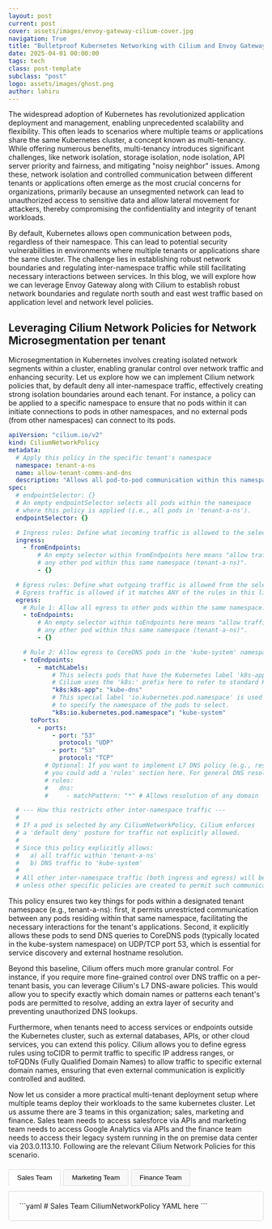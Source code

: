 ```yaml
---
layout: post
current: post
cover: assets/images/envoy-gateway-cilium-cover.jpg
navigation: True
title: "Bulletproof Kubernetes Networking with Cilium and Envoy Gateway"
date: 2025-04-01 00:00:00
tags: tech
class: post-template
subclass: "post"
logo: assets/images/ghost.png
author: lahiru
---
```


The widespread adoption of Kubernetes has revolutionized application deployment and management, enabling unprecedented scalability and flexibility. This often leads to scenarios where multiple teams or applications share the same Kubernetes cluster, a concept known as multi-tenancy. While offering numerous benefits, multi-tenancy introduces significant challenges, like network isolation, storage isolation, node isolation, API server priority and fairness, and mitigating "noisy neighbor" issues. Among these, network isolation and controlled communication between different tenants or applications often emerge as the most crucial concerns for organizations, primarily because an unsegmented network can lead to unauthorized access to sensitive data and allow lateral movement for attackers, thereby compromising the confidentiality and integrity of tenant workloads.

By default, Kubernetes allows open communication between pods, regardless of their namespace. This can lead to potential security vulnerabilities in environments where multiple tenants or applications share the same cluster. The challenge lies in establishing robust network boundaries and regulating inter-namespace traffic while still facilitating necessary interactions between services. In this blog, we will explore how we can leverage Envoy Gateway along with Cilium to establish robust network boundaries and regulate north south and east west traffic based on application level and network level policies.

## Leveraging Cilium Network Policies for Network Microsegmentation per tenant

Microsegmentation in Kubernetes involves creating isolated network segments within a cluster, enabling granular control over network traffic and enhancing security. Let us explore how we can implement Cilium network policies that, by default deny all inter-namespace traffic, effectively creating strong isolation boundaries around each tenant. For instance, a policy can be applied to a specific namespace to ensure that no pods within it can initiate connections to pods in other namespaces, and no external pods (from other namespaces) can connect to its pods.

```yaml
apiVersion: "cilium.io/v2"
kind: CiliumNetworkPolicy
metadata:
  # Apply this policy in the specific tenant's namespace
  namespace: tenant-a-ns
  name: allow-tenant-comms-and-dns
  description: "Allows all pod-to-pod communication within this namespace (tenant-a-ns), allows egress to CoreDNS for DNS resolution, and restricts other inter-namespace traffic by default."
spec:
  # endpointSelector: {}
  # An empty endpointSelector selects all pods within the namespace
  # where this policy is applied (i.e., all pods in 'tenant-a-ns').
  endpointSelector: {}

  # Ingress rules: Define what incoming traffic is allowed to the selected pods.
  ingress:
    - fromEndpoints:
        # An empty selector within fromEndpoints here means "allow traffic from
        # any other pod within this same namespace (tenant-a-ns)".
        - {}

  # Egress rules: Define what outgoing traffic is allowed from the selected pods.
  # Egress traffic is allowed if it matches ANY of the rules in this list.
  egress:
    # Rule 1: Allow all egress to other pods within the same namespace.
    - toEndpoints:
        # An empty selector within toEndpoints here means "allow traffic to
        # any other pod within this same namespace (tenant-a-ns)".
        - {}

    # Rule 2: Allow egress to CoreDNS pods in the 'kube-system' namespace for DNS.
    - toEndpoints:
        - matchLabels:
            # This selects pods that have the Kubernetes label 'k8s-app' with the value 'kube-dns'.
            # Cilium uses the 'k8s:' prefix here to refer to standard Kubernetes labels.
            "k8s:k8s-app": "kube-dns"
            # This special label 'io.kubernetes.pod.namespace' is used by Cilium
            # to specify the namespace of the pods to select.
            "k8s:io.kubernetes.pod.namespace": "kube-system"
      toPorts:
        - ports:
            - port: "53"
              protocol: "UDP"
            - port: "53"
              protocol: "TCP"
          # Optional: If you want to implement L7 DNS policy (e.g., restrict to specific domain patterns)
          # you could add a 'rules' section here. For general DNS resolution, L4 is sufficient.
          # rules:
          #   dns:
          #     - matchPattern: "*" # Allows resolution of any domain

  # --- How this restricts other inter-namespace traffic ---
  #
  # If a pod is selected by any CiliumNetworkPolicy, Cilium enforces
  # a 'default deny' posture for traffic not explicitly allowed.
  #
  # Since this policy explicitly allows:
  #   a) all traffic within 'tenant-a-ns'
  #   b) DNS traffic to 'kube-system'
  #
  # All other inter-namespace traffic (both ingress and egress) will be denied,
  # unless other specific policies are created to permit such communication.
```

This policy ensures two key things for pods within a designated tenant namespace (e.g., tenant-a-ns): first, it permits unrestricted communication between any pods residing within that same namespace, facilitating the necessary interactions for the tenant's applications. Second, it explicitly allows these pods to send DNS queries to CoreDNS pods (typically located in the kube-system namespace) on UDP/TCP port 53, which is essential for service discovery and external hostname resolution.

Beyond this baseline, Cilium offers much more granular control. For instance, if you require more fine-grained control over DNS traffic on a per-tenant basis, you can leverage Cilium's L7 DNS-aware policies. This would allow you to specify exactly which domain names or patterns each tenant's pods are permitted to resolve, adding an extra layer of security and preventing unauthorized DNS lookups.

Furthermore, when tenants need to access services or endpoints outside the Kubernetes cluster, such as external databases, APIs, or other cloud services, you can extend this policy. Cilium allows you to define egress rules using toCIDR to permit traffic to specific IP address ranges, or toFQDNs (Fully Qualified Domain Names) to allow traffic to specific external domain names, ensuring that even external communication is explicitly controlled and audited.

Now let us consider a more practical multi-tenant deployment setup where multiple teams deploy their workloads to the same kubernetes cluster. Let us assume there are 3 teams in this organization; sales, marketing and finance. Sales team needs to access salesforce via APIs and marketing team needs to access Google Analytics via APIs and the finance team needs to access their legacy system running in the on premise data center via 203.0.113.10. Following are the relevant Cilium Network Policies for this scenario.

<div class="tabs">
  <div class="tab-buttons">
    <button class="tab-button active" onclick="openTab(event, 'sales-tab')">Sales Team</button>
    <button class="tab-button" onclick="openTab(event, 'marketing-tab')">Marketing Team</button>
    <button class="tab-button" onclick="openTab(event, 'finance-tab')">Finance Team</button>
  </div>

  <div id="sales-tab" class="tab-content active">
```yaml
# Sales Team CiliumNetworkPolicy YAML here
```
  </div>

  <div id="marketing-tab" class="tab-content">
```yaml
# Marketing Team CiliumNetworkPolicy YAML here
```
  </div>

  <div id="finance-tab" class="tab-content">
```yaml
# Finance Team CiliumNetworkPolicy YAML here
```
  </div>
</div>

<style>
.tabs {
  margin: 20px 0;
}

.tab-buttons {
  display: flex;
  gap: 5px;
  margin-bottom: 10px;
}

.tab-button {
  padding: 8px 16px;
  border: 1px solid #ddd;
  background: #f8f8f8;
  cursor: pointer;
  border-radius: 4px 4px 0 0;
}

.tab-button.active {
  background: #fff;
  border-bottom: 1px solid #fff;
}

.tab-content {
  display: none;
  padding: 20px;
  border: 1px solid #ddd;
  border-radius: 0 4px 4px 4px;
}

.tab-content.active {
  display: block;
}
</style>

<script>
function openTab(evt, tabName) {
  var i, tabcontent, tabbuttons;
  
  // Hide all tab content
  tabcontent = document.getElementsByClassName("tab-content");
  for (i = 0; i < tabcontent.length; i++) {
    tabcontent[i].classList.remove("active");
  }
  
  // Remove active class from all buttons
  tabbuttons = document.getElementsByClassName("tab-button");
  for (i = 0; i < tabbuttons.length; i++) {
    tabbuttons[i].classList.remove("active");
  }
  
  // Show the current tab and add active class to the button
  document.getElementById(tabName).classList.add("active");
  evt.currentTarget.classList.add("active");
}
</script>
